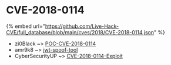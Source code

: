 # CVE-2018-0114
{% embed url="https://github.com/Live-Hack-CVE/full_database/blob/main/cves/2018/CVE-2018-0114.json" %}

* zi0Black ~> [POC-CVE-2018-0114](https://www.alice-snow.ru/2018/database/cve-2018-0114/poc-cve-2018-0114-zi0black)
* amr9k8 ~> [jwt-spoof-tool](https://www.alice-snow.ru/2018/database/cve-2018-0114/jwt-spoof-tool-amr9k8)
* CyberSecurityUP ~> [CVE-2018-0114-Exploit](https://www.alice-snow.ru/2018/database/cve-2018-0114/cve-2018-0114-exploit-cybersecurityup)